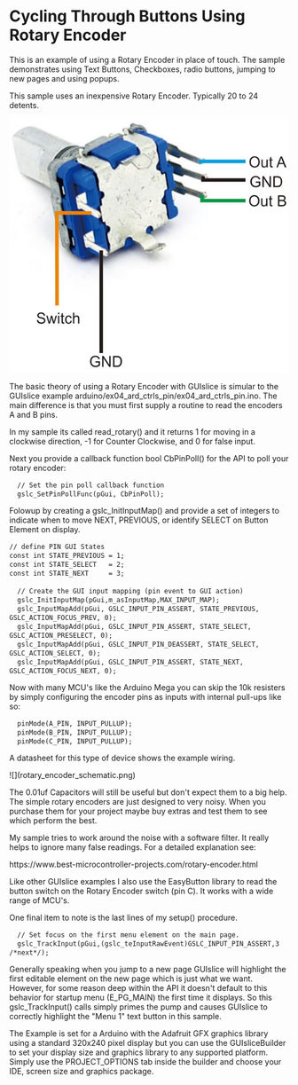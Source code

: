 # Cycling Through Buttons Using Rotary Encoder

<p>
This is an example of using a Rotary Encoder in place of touch.
The sample demonstrates using Text Buttons, Checkboxes, radio buttons, jumping to new pages
and using popups.
</p>

<p>
This sample uses an inexpensive Rotary Encoder. Typically 20 to 24 detents.
</p>

![](Rotary_Encoder_pins.png)

<p>
The basic theory of using a Rotary Encoder with GUIslice is simular to the
GUIslice example arduino/ex04_ard_ctrls_pin/ex04_ard_ctrls_pin.ino.
The main difference is that you must first supply a routine to 
read the encoders A and B pins. 
</p>

<p>
In my sample its called read_rotary()
and it returns 1 for moving in a clockwise direction, -1 for Counter Clockwise,
and 0 for false input. 
</p>

<p>
Next you provide a callback function bool CbPinPoll() for the API to poll your rotary encoder:
</p>

```
  // Set the pin poll callback function
  gslc_SetPinPollFunc(pGui, CbPinPoll);
```

<p>
Folowup by creating a gslc_InitInputMap() and provide a set of integers to indicate
when to move NEXT, PREVIOUS, or identify SELECT on Button Element on display.
</p>

```
// define PIN GUI States
const int STATE_PREVIOUS = 1;
const int STATE_SELECT   = 2;
const int STATE_NEXT     = 3;

  // Create the GUI input mapping (pin event to GUI action)
  gslc_InitInputMap(pGui,m_asInputMap,MAX_INPUT_MAP);
  gslc_InputMapAdd(pGui, GSLC_INPUT_PIN_ASSERT, STATE_PREVIOUS, GSLC_ACTION_FOCUS_PREV, 0);
  gslc_InputMapAdd(pGui, GSLC_INPUT_PIN_ASSERT, STATE_SELECT, GSLC_ACTION_PRESELECT, 0);
  gslc_InputMapAdd(pGui, GSLC_INPUT_PIN_DEASSERT, STATE_SELECT, GSLC_ACTION_SELECT, 0);
  gslc_InputMapAdd(pGui, GSLC_INPUT_PIN_ASSERT, STATE_NEXT, GSLC_ACTION_FOCUS_NEXT, 0);
```

<p>
Now with many MCU's like the Arduino Mega you can skip the 10k resisters by simply
configuring the encoder pins as inputs with internal pull-ups like so:
</p>

```
  pinMode(A_PIN, INPUT_PULLUP);
  pinMode(B_PIN, INPUT_PULLUP);
  pinMode(C_PIN, INPUT_PULLUP); 
```

<p>
A datasheet for this type of device shows the example wiring.
</p>
![](rotary_encoder_schematic.png)
<p>
The 0.01uf Capacitors will still be useful but don't expect them to a big help.
The simple rotary encoders are just designed to very noisy. When you purchase them
for your project maybe buy extras and test them to see which perform the best. 
</p>

<p>
My sample tries to work around the noise with a software filter. 
It really helps to ignore many false readings. 
For a detailed explanation see:
</p>
https://www.best-microcontroller-projects.com/rotary-encoder.html

<p>
Like other GUIslice examples I also use the EasyButton library to read the button
switch on the Rotary Encoder switch (pin C). It works with a wide range of MCU's.
</p>

<p>
One final item to note is the last lines of my setup() procedure.
</p>

```
  // Set focus on the first menu element on the main page.
  gslc_TrackInput(pGui,(gslc_teInputRawEvent)GSLC_INPUT_PIN_ASSERT,3 /*next*/);
```

<p>
Generally speaking when you jump to a new page GUIslice will highlight the first
editable element on the new page which is just what we want. However, for some reason
deep within the API it doesn't default to this behavior for startup menu (E_PG_MAIN) the first 
time it displays. So this gslc_TrackInput() calls simply primes the pump and causes
GUIslice to correctly highlight the "Menu 1" text button in this sample.
</p>

<p>
The Example is set for a Arduino with the Adafruit GFX graphics library using 
a standard 320x240 pixel display but you can use the GUIsliceBuilder to set your display
size and graphics library to any supported platform. Simply use the PROJECT_OPTIONS tab
inside the builder and choose your IDE, screen size and graphics package.
</p> 
